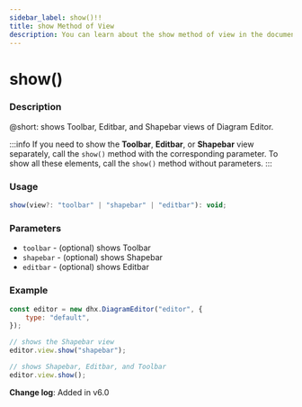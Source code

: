```yaml
---
sidebar_label: show()!!
title: show Method of View
description: You can learn about the show method of view in the documentation of the DHTMLX JavaScript Diagram library. Browse developer guides and API reference, try out code examples and live demos, and download a free 30-day evaluation version of DHTMLX Diagram.
---
```


# show()

### Description

@short: shows Toolbar, Editbar, and Shapebar views of Diagram Editor.

:::info
If you need to show the **Toolbar**, **Editbar**, or **Shapebar** view separately, call the `show()` method with the corresponding parameter. To show all these elements, call the `show()` method without parameters.
:::

### Usage

~~~js
show(view?: "toolbar" | "shapebar" | "editbar"): void;
~~~

### Parameters

- `toolbar` - (optional) shows Toolbar
- `shapebar` - (optional) shows Shapebar
- `editbar` - (optional) shows Editbar

### Example

~~~js {5-6,8-9}
const editor = new dhx.DiagramEditor("editor", {
    type: "default",
});

// shows the Shapebar view 
editor.view.show("shapebar"); 

// shows Shapebar, Editbar, and Toolbar 
editor.view.show();
~~~

**Change log**: Added in v6.0

